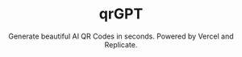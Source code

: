 <h1 align="center">qrGPT</h1>

<p align="center">
  Generate beautiful AI QR Codes in seconds. Powered by Vercel and Replicate.
</p>